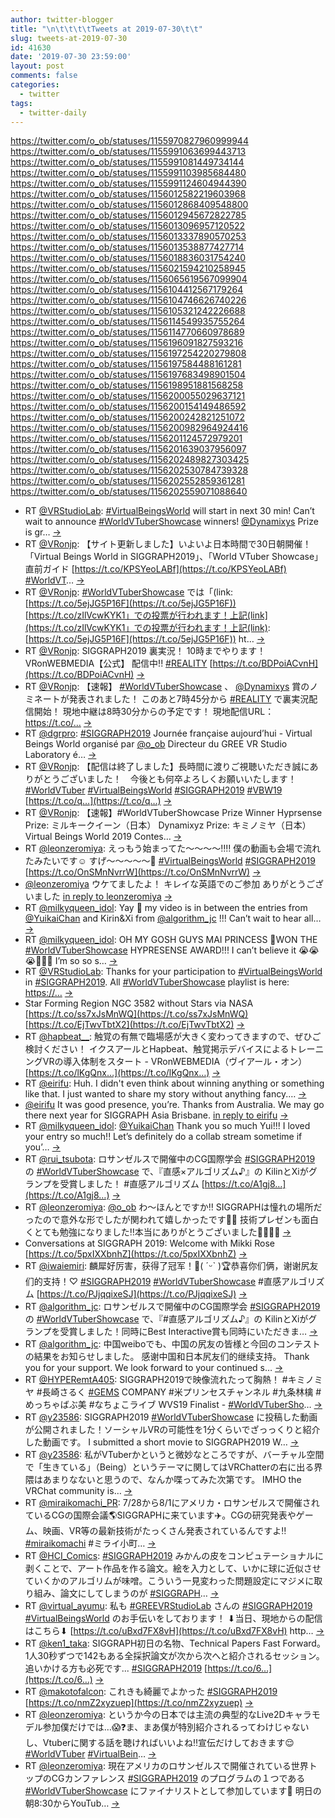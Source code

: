```yaml
---
author: twitter-blogger
title: "\n\t\t\t\tTweets at 2019-07-30\t\t"
slug: tweets-at-2019-07-30
id: 41630
date: '2019-07-30 23:59:00'
layout: post
comments: false
categories:
  - twitter
tags:
  - twitter-daily
---
```


https://twitter.com/o_ob/statuses/1155970827960999944 https://twitter.com/o_ob/statuses/1155991063699443713 https://twitter.com/o_ob/statuses/1155991081449734144 https://twitter.com/o_ob/statuses/1155991103985684480 https://twitter.com/o_ob/statuses/1155991124604944390 https://twitter.com/o_ob/statuses/1156012582219603968 https://twitter.com/o_ob/statuses/1156012868409548800 https://twitter.com/o_ob/statuses/1156012945672822785 https://twitter.com/o_ob/statuses/1156013096957120522 https://twitter.com/o_ob/statuses/1156013337890570253 https://twitter.com/o_ob/statuses/1156013538877427714 https://twitter.com/o_ob/statuses/1156018836031754240 https://twitter.com/o_ob/statuses/1156021594210258945 https://twitter.com/o_ob/statuses/1156065619567099904 https://twitter.com/o_ob/statuses/1156104412567179264 https://twitter.com/o_ob/statuses/1156104746626740226 https://twitter.com/o_ob/statuses/1156105321242226688 https://twitter.com/o_ob/statuses/1156114549935755264 https://twitter.com/o_ob/statuses/1156114770660978689 https://twitter.com/o_ob/statuses/1156196091827593216 https://twitter.com/o_ob/statuses/1156197254220279808 https://twitter.com/o_ob/statuses/1156197584488161281 https://twitter.com/o_ob/statuses/1156197683498901504 https://twitter.com/o_ob/statuses/1156198951881568258 https://twitter.com/o_ob/statuses/1156200055029637121 https://twitter.com/o_ob/statuses/1156200154149486592 https://twitter.com/o_ob/statuses/1156200242821251072 https://twitter.com/o_ob/statuses/1156200982964924416 https://twitter.com/o_ob/statuses/1156201124572979201 https://twitter.com/o_ob/statuses/1156201639037956097 https://twitter.com/o_ob/statuses/1156202489827303425 https://twitter.com/o_ob/statuses/1156202530784739328 https://twitter.com/o_ob/statuses/1156202552859361281 https://twitter.com/o_ob/statuses/1156202559071088640  

*   RT [@VRStudioLab](https://twitter.com/VRStudioLab): [#VirtualBeingsWorld](https://twitter.com/search?q=%23VirtualBeingsWorld&src=hash) will start in next 30 min! Can’t wait to announce [#WorldVTuberShowcase](https://twitter.com/search?q=%23WorldVTuberShowcase&src=hash) winners! [@Dynamixys](https://twitter.com/Dynamixys) Prize is gr… [->](https://twitter.com/o_ob/statuses/1155970827960999944)
*   RT [@VRonjp](https://twitter.com/VRonjp): 【サイト更新しました】いよいよ日本時間で30日朝開催！「Virtual Beings World in SIGGRAPH2019」、「World VTuber Showcase」直前ガイド [https://t.co/KPSYeoLABf](https://t.co/KPSYeoLABf) [#WorldVT](https://twitter.com/search?q=%23WorldVT&src=hash)… [->](https://twitter.com/o_ob/statuses/1155991063699443713)
*   RT [@VRonjp](https://twitter.com/VRonjp): [#WorldVTuberShowcase](https://twitter.com/search?q=%23WorldVTuberShowcase&src=hash) では「(link: [https://t.co/5ejJG5P16F](https://t.co/5ejJG5P16F)) [https://t.co/zIlVcwKYK1」での投票が行われます！上記(link](https://t.co/zIlVcwKYK1」での投票が行われます！上記(link): [https://t.co/5ejJG5P16F](https://t.co/5ejJG5P16F)) ht… [->](https://twitter.com/o_ob/statuses/1155991081449734144)
*   RT [@VRonjp](https://twitter.com/VRonjp): SIGGRAPH2019 裏実況！ 10時までやります！ VRonWEBMEDIA【公式】 配信中!! [#REALITY](https://twitter.com/search?q=%23REALITY&src=hash) [https://t.co/BDPoiACvnH](https://t.co/BDPoiACvnH) [->](https://twitter.com/o_ob/statuses/1155991103985684480)
*   RT [@VRonjp](https://twitter.com/VRonjp): 【速報】 [#WorldVTuberShowcase](https://twitter.com/search?q=%23WorldVTuberShowcase&src=hash) 、 [@Dynamixys](https://twitter.com/Dynamixys) 賞のノミネートが発表されました！ このあと7時45分から [#REALITY](https://twitter.com/search?q=%23REALITY&src=hash) で裏実況配信開始！ 現地中継は8時30分からの予定です！ 現地配信URL：https://t.co/… [->](https://twitter.com/o_ob/statuses/1155991124604944390)
*   RT [@dgrpro](https://twitter.com/dgrpro): [#SIGGRAPH2019](https://twitter.com/search?q=%23SIGGRAPH2019&src=hash) Journée française aujourd’hui - Virtual Beings World organisé par [@o_ob](https://twitter.com/o_ob) Directeur du GREE VR Studio Laboratory é… [->](https://twitter.com/o_ob/statuses/1156012582219603968)
*   RT [@VRonjp](https://twitter.com/VRonjp): 【配信は終了しました】長時間に渡りご視聴いただき誠にありがとうございました！　今後とも何卒よろしくお願いいたします！ [#WorldVTuber](https://twitter.com/search?q=%23WorldVTuber&src=hash) [#VirtualBeingsWorld](https://twitter.com/search?q=%23VirtualBeingsWorld&src=hash) [#SIGGRAPH2019](https://twitter.com/search?q=%23SIGGRAPH2019&src=hash) [#VBW19](https://twitter.com/search?q=%23VBW19&src=hash) [https://t.co/q…](https://t.co/q…) [->](https://twitter.com/o_ob/statuses/1156012868409548800)
*   RT [@VRonjp](https://twitter.com/VRonjp): 【速報】#WorldVTuberShowcase Prize Winner Hyprsense Prize: ミルキークイーン（日本） Dynamixyz Prize: キミノミヤ（日本） Virtual Beings World 2019 Contes… [->](https://twitter.com/o_ob/statuses/1156012945672822785)
*   RT [@leonzeromiya](https://twitter.com/leonzeromiya): えっもう始まってた〜〜〜〜‼️‼️ 僕の動画も会場で流れたみたいです☺️ すげ〜〜〜〜〜🙌 [#VirtualBeingsWorld](https://twitter.com/search?q=%23VirtualBeingsWorld&src=hash) [#SIGGRAPH2019](https://twitter.com/search?q=%23SIGGRAPH2019&src=hash) [https://t.co/OnSMnNvrrW](https://t.co/OnSMnNvrrW) [->](https://twitter.com/o_ob/statuses/1156013096957120522)
*   [@leonzeromiya](https://twitter.com/leonzeromiya) ウケてましたよ！ キレイな英語でのご参加 ありがとうございました [in reply to leonzeromiya](https://twitter.com/leonzeromiya/statuses/1155985007241883649) [->](https://twitter.com/o_ob/statuses/1156013337890570253)
*   RT [@milkyqueen_idol](https://twitter.com/milkyqueen_idol): Yay 💛 my video is in between the entries from [@YuikaiChan](https://twitter.com/YuikaiChan) and Kirin&Xi from [@algorithm_jc](https://twitter.com/algorithm_jc) !!! Can’t wait to hear all… [->](https://twitter.com/o_ob/statuses/1156013538877427714)
*   RT [@milkyqueen_idol](https://twitter.com/milkyqueen_idol): OH MY GOSH GUYS MAI PRINCESS 🍚WON THE [#WorldVTuberShowcase](https://twitter.com/search?q=%23WorldVTuberShowcase&src=hash) HYPRESENSE AWARD!!! I can’t believe it 😭😭😭🎉🎉🎉 I’m so so s… [->](https://twitter.com/o_ob/statuses/1156018836031754240)
*   RT [@VRStudioLab](https://twitter.com/VRStudioLab): Thanks for your participation to [#VirtualBeingsWorld](https://twitter.com/search?q=%23VirtualBeingsWorld&src=hash) in [#SIGGRAPH2019](https://twitter.com/search?q=%23SIGGRAPH2019&src=hash). All [#WorldVTuberShowcase](https://twitter.com/search?q=%23WorldVTuberShowcase&src=hash) playlist is here: [https://…](https://…) [->](https://twitter.com/o_ob/statuses/1156021594210258945)
*   Star Forming Region NGC 3582 without Stars via NASA [https://t.co/ss7xJsMnWQ](https://t.co/ss7xJsMnWQ) [https://t.co/EjTwvTbtX2](https://t.co/EjTwvTbtX2) [->](https://twitter.com/o_ob/statuses/1156065619567099904)
*   RT [@hapbeat__](https://twitter.com/hapbeat__): 触覚の有無で臨場感が大きく変わってきますので、ぜひご検討ください！ イクスアールとHapbeat、触覚掲示デバイスによるトレーニングVRの導入体制をスタート - VRonWEBMEDIA（ヴイアール・オン） [https://t.co/lKgQnx…](https://t.co/lKgQnx…) [->](https://twitter.com/o_ob/statuses/1156104412567179264)
*   RT [@eirifu](https://twitter.com/eirifu): Huh. I didn't even think about winning anything or something like that. I just wanted to share my story without anything fancy.… [->](https://twitter.com/o_ob/statuses/1156104746626740226)
*   [@eirifu](https://twitter.com/eirifu) It was good presence, you’re. Thanks from Australia. We may go there next year for SIGGRAPH Asia Brisbane. [in reply to eirifu](https://twitter.com/eirifu/statuses/1156067604487790593) [->](https://twitter.com/o_ob/statuses/1156105321242226688)
*   RT [@milkyqueen_idol](https://twitter.com/milkyqueen_idol): [@YuikaiChan](https://twitter.com/YuikaiChan) Thank you so much Yui!!! I loved your entry so much!! Let’s definitely do a collab stream sometime if you’… [->](https://twitter.com/o_ob/statuses/1156114549935755264)
*   RT [@rui_tsubota](https://twitter.com/rui_tsubota): ロサンゼルスで開催中のCG国際学会 [#SIGGRAPH2019](https://twitter.com/search?q=%23SIGGRAPH2019&src=hash) の [#WorldVTuberShowcase](https://twitter.com/search?q=%23WorldVTuberShowcase&src=hash) で、『直感×アルゴリズム♪』の KilinとXiがグランプを受賞しました！ #直感アルゴリズム [https://t.co/A1gj8…](https://t.co/A1gj8…) [->](https://twitter.com/o_ob/statuses/1156114770660978689)
*   RT [@leonzeromiya](https://twitter.com/leonzeromiya): [@o_ob](https://twitter.com/o_ob) わ〜ほんとですか‼️ SIGGRAPHは憧れの場所だったので意外な形でしたが関われて嬉しかったです🙏✨ 技術プレゼンも面白くとても勉強になりました‼️本当にありがとうございました🙇‍♂️🙇‍♂️ [->](https://twitter.com/o_ob/statuses/1156196091827593216)
*   Conversations at SIGGRAPH 2019: Welcome with Mikki Rose [https://t.co/5pxIXXbnhZ](https://t.co/5pxIXXbnhZ) [->](https://twitter.com/o_ob/statuses/1156197254220279808)
*   RT [@iwaiemiri](https://twitter.com/iwaiemiri): 麟犀好厉害，获得了冠军！👏( ˊᵕˋ )🏆恭喜你们俩，谢谢尻友们的支持！♡ [#SIGGRAPH2019](https://twitter.com/search?q=%23SIGGRAPH2019&src=hash) [#WorldVTuberShowcase](https://twitter.com/search?q=%23WorldVTuberShowcase&src=hash) #直感アルゴリズム [https://t.co/PJjqqixeSJ](https://t.co/PJjqqixeSJ) [->](https://twitter.com/o_ob/statuses/1156197584488161281)
*   RT [@algorithm_jc](https://twitter.com/algorithm_jc): ロサンゼルスで開催中のCG国際学会 [#SIGGRAPH2019](https://twitter.com/search?q=%23SIGGRAPH2019&src=hash) の [#WorldVTuberShowcase](https://twitter.com/search?q=%23WorldVTuberShowcase&src=hash) で、『#直感アルゴリズム♪』の KilinとXiがグランプを受賞しました！同時にBest Interactive賞も同時にいただきま… [->](https://twitter.com/o_ob/statuses/1156197683498901504)
*   RT [@algorithm_jc](https://twitter.com/algorithm_jc): 中国weiboでも、中国の尻友の皆様と今回のコンテストの結果をお知らせしました。 感谢中国和日本尻友们的继续支持。 Thank you for your support. We look forward to your continued s… [->](https://twitter.com/o_ob/statuses/1156198951881568258)
*   RT [@HYPERemtA405](https://twitter.com/HYPERemtA405): SIGGRAPH2019で映像流れたって胸熱！ #キミノミヤ #長崎さるく [#GEMS](https://twitter.com/search?q=%23GEMS&src=hash) COMPANY #米プリンセスチャンネル #九条林檎 #めっちゃばぶ美 #なちょこライブ WVS19 Finalist - [#WorldVTuberSho](https://twitter.com/search?q=%23WorldVTuberSho&src=hash)… [->](https://twitter.com/o_ob/statuses/1156200055029637121)
*   RT [@y23586](https://twitter.com/y23586): SIGGRAPH2019 [#WorldVTuberShowcase](https://twitter.com/search?q=%23WorldVTuberShowcase&src=hash) に投稿した動画が公開されました！ソーシャルVRの可能性を1分くらいでざっっくりと紹介した動画です。 I submitted a short movie to SIGGRAPH2019 W… [->](https://twitter.com/o_ob/statuses/1156200154149486592)
*   RT [@y23586](https://twitter.com/y23586): 私がVTuberかというと微妙なところですが、バーチャル空間で「生きている」（Being）というテーマに関してはVRChatterの右に出る界隈はあまりなないと思うので、なんか喋ってみた次第です。 IMHO the VRChat community is… [->](https://twitter.com/o_ob/statuses/1156200242821251072)
*   RT [@miraikomachi_PR](https://twitter.com/miraikomachi_PR): 7/28から8/1にアメリカ・ロサンゼルスで開催されているCGの国際会議🌎SIGGRAPHに来ています✈️。CGの研究発表やゲーム、映画、VR等の最新技術がたっくさん発表されているんですよ‼️ [#miraikomachi](https://twitter.com/search?q=%23miraikomachi&src=hash) #ミライ小町… [->](https://twitter.com/o_ob/statuses/1156200982964924416)
*   RT [@HCI_Comics](https://twitter.com/HCI_Comics): [#SIGGRAPH2019](https://twitter.com/search?q=%23SIGGRAPH2019&src=hash) みかんの皮をコンピュテーショナルに剥くことで、アート作品を作る論文。絵を入力として、いかに球に近似させていくかのアルゴリムが味噌。こういう一見変わった問題設定にマジメに取り組み、論文にしてしまうのが [#SIGGRAPH](https://twitter.com/search?q=%23SIGGRAPH&src=hash)… [->](https://twitter.com/o_ob/statuses/1156201124572979201)
*   RT [@virtual_ayumu](https://twitter.com/virtual_ayumu): 私も [#GREEVRStudioLab](https://twitter.com/search?q=%23GREEVRStudioLab&src=hash) さんの [#SIGGRAPH2019](https://twitter.com/search?q=%23SIGGRAPH2019&src=hash) [#VirtualBeingsWorld](https://twitter.com/search?q=%23VirtualBeingsWorld&src=hash) のお手伝いをしております！ ⬇︎当日、現地からの配信はこちら⬇︎ [https://t.co/uBxd7FX8vH](https://t.co/uBxd7FX8vH) http… [->](https://twitter.com/o_ob/statuses/1156201639037956097)
*   RT [@ken1_taka](https://twitter.com/ken1_taka): SIGGRAPH初日の名物、Technical Papers Fast Forward。1人30秒ずつで142もある全採択論文が次から次へと紹介されるセッション。追いかける方も必死です... [#SIGGRAPH2019](https://twitter.com/search?q=%23SIGGRAPH2019&src=hash) [https://t.co/6…](https://t.co/6…) [->](https://twitter.com/o_ob/statuses/1156202489827303425)
*   RT [@makotofalcon](https://twitter.com/makotofalcon): これきも綺麗でよかった [#SIGGRAPH2019](https://twitter.com/search?q=%23SIGGRAPH2019&src=hash) [https://t.co/nmZ2xyzuep](https://t.co/nmZ2xyzuep) [->](https://twitter.com/o_ob/statuses/1156202530784739328)
*   RT [@leonzeromiya](https://twitter.com/leonzeromiya): というか今の日本では主流の典型的なLive2Dキャラモデル参加僕だけでは…😱❓ま、まあ僕が特別紹介されるってわけじゃないし、Vtuberに関する話を聴ければいいよね‼️宣伝だけしておきます😌 [#WorldVTuber](https://twitter.com/search?q=%23WorldVTuber&src=hash) [#VirtualBein](https://twitter.com/search?q=%23VirtualBein&src=hash)… [->](https://twitter.com/o_ob/statuses/1156202552859361281)
*   RT [@leonzeromiya](https://twitter.com/leonzeromiya): 現在アメリカのロサンゼルスで開催されている世界トップのCGカンファレンス [#SIGGRAPH2019](https://twitter.com/search?q=%23SIGGRAPH2019&src=hash) のプログラムの１つである [#WorldVTuberShowcase](https://twitter.com/search?q=%23WorldVTuberShowcase&src=hash) にファイナリストとして参加しています🎉 明日の朝8:30からYouTub… [->](https://twitter.com/o_ob/statuses/1156202559071088640)